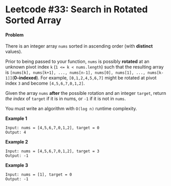 # Leetcode #33: Search in Rotated Sorted Array

#### Problem
There is an integer array `nums` sorted in ascending order (with **distinct** values).

Prior to being passed to your function, `nums` is possibly **rotated** at an unknown pivot index `k` (`1 <= k < nums.length`) such that the resulting array is `[nums[k], nums[k+1], ..., nums[n-1], nums[0], nums[1], ..., nums[k-1]]`(**0-indexed**). For example, `[0,1,2,4,5,6,7]` might be rotated at pivot index `3` and become `[4,5,6,7,0,1,2]`.

Given the array `nums` **after** the possible rotation and an integer `target`, return *the index* of `target` if it is in nums, or `-1` if it is not in `nums`.

You must write an algorithm with `O(log n)` runtime complexity.

**Example 1**
```
Input: nums = [4,5,6,7,0,1,2], target = 0 
Output: 4
```

**Example 2**
```
Input: nums = [4,5,6,7,0,1,2], target = 3 
Output: -1
```

**Example 3**
```
Input: nums = [1], target = 0 
Output: -1
```

